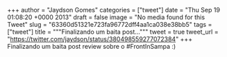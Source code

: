 
+++
author = "Jaydson Gomes"
categories = ["tweet"]
date = "Thu Sep 19 01:08:20 +0000 2013"
draft = false
image = "No media found for this Tweet"
slug = "63360d51321e723fa96772dff4aa1ca038e38bb5"
tags = ["tweet"]
title = """Finalizando um baita post..."""
tweet = true
tweet_url = "https://twitter.com/jaydson/status/380498559277072384"
+++
Finalizando um baita post review sobre o #FrontInSampa :)
